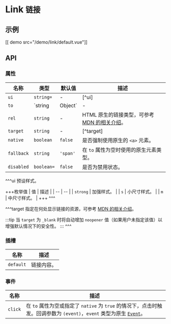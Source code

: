 # Link <small>链接</small>

## 示例

[[ demo src="/demo/link/default.vue"]]

## API

### 属性

| 名称 | 类型 | 默认值 | 描述 |
| -- | -- | -- | -- |
| `ui` | `string=` | - | [^ui] |
| `to` | `string|Object` | - | 链接路径。当配合 Vue Router 使用时，会透传到 [`<router-link>`](https://router.vuejs.org/api/#router-link) 的[同名属性](https://router.vuejs.org/api/#to)；否则只支持 `string` 类型，输出到 `<a>` 元素的 `href` 属性中。 |
| `rel` | `string` | - | HTML 原生的链接类型，可参考 [MDN 的相关介绍](https://developer.mozilla.org/zh-CN/docs/Web/HTML/Link_types)。 |
| `target` | `string` | - | [^target] |
| `native` | `boolean` | `false` | 是否强制使用原生的 `<a>` 元素。 |
| `fallback` | `string` | `'span'` | 在 `to` 属性为空时使用的原生元素类型。 |
| `disabled` | `boolean=` | `false` | 是否为禁用状态。 |

^^^ui
预设样式。

+++枚举值
| 值 | 描述 |
| -- | -- |
| `strong` | 加强样式。 |
| `s` | 小尺寸样式。 |
| `m` | 中尺寸样式。 |
+++
^^^

^^^target
指定在何处显示链接的资源，可参考 [MDN 的相关介绍](https://developer.mozilla.org/zh-CN/docs/Web/HTML/Element/a#attr-target)。

:::tip
当 `target` 为 `_blank` 时将自动增加 `noopener` 值（如果用户未指定该值）以增强默认情况下的安全性。
:::
^^^

### 插槽

| 名称 | 描述 |
| -- | -- |
| `default` | 链接内容。 |

### 事件

| 名称 | 描述 |
| -- | -- |
| `click` | 在 `to` 属性为空或指定了 `native` 为 `true` 的情况下，点击时触发。回调参数为 `(event)`，`event` 类型为原生 [`Event`](https://developer.mozilla.org/zh-CN/docs/Web/Events/click)。 |
